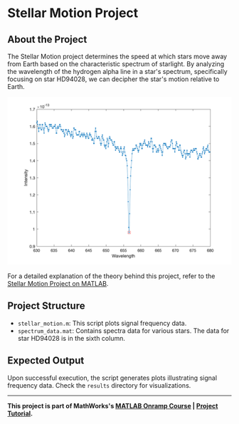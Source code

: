 # Stellar Motion Project

## About the Project

The Stellar Motion project determines the speed at which stars move away from Earth based on the characteristic spectrum of starlight. By analyzing the wavelength of the hydrogen alpha line in a star's spectrum, specifically focusing on star HD94028, we can decipher the star's motion relative to Earth.

![Characteristic Spectrum of star HD94028](results/star_6.png)

For a detailed explanation of the theory behind this project, refer to the [Stellar Motion Project on MATLAB](https://matlabacademy.mathworks.com/R2023b/portal.html?course=gettingstarted#chapter=13&lesson=1&section=1).

## Project Structure

- `stellar_motion.m`: This script plots signal frequency data.
- `spectrum_data.mat`: Contains spectra data for various stars. The data for star HD94028 is in the sixth column.

## Expected Output

Upon successful execution, the script generates plots illustrating signal frequency data. Check the `results` directory for visualizations.

---

**This project is part of MathWorks's [MATLAB Onramp Course](https://matlabacademy.mathworks.com/R2018b/portal.html?course=gettingstarted) | [Project Tutorial](https://matlabacademy.mathworks.com/R2018b/portal.html?course=gettingstarted#chapter=14&lesson=1&section=1).**
